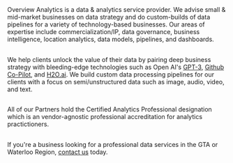 
##

Overview Analytics is a data & analytics service provider. We advise small & mid-market businesses on data strategy and do custom-builds of data pipelines for a variety of technology-based businesses. Our areas of expertise include commercialization/IP, data governance, business intelligence, location analytics, data models, pipelines, and dashboards.

##
We help clients unlock the value of their data by pairing deep business strategy with bleeding-edge technologies such as Open AI's [GPT-3](https://openai.com/api/), [Github Co-Pilot](https://github.com/features/copilot), and [H2O.ai](https://h2o.ai). We build custom data processing pipelines for our clients with a focus on semi/unstructured data such as image, audio, video, and text. 

##
All of our Partners hold the Certified Analytics Professional designation which is an vendor-agnostic professional accreditation for analytics practictioners. 

##
If you're a business looking for a professional data services in the GTA or Waterloo Region, [contact us](https://overviewanalytics.ca/contact) today.
